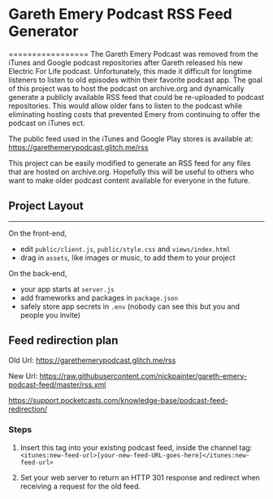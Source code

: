 # Gareth Emery Podcast RSS Feed Generator

=================
The Gareth Emery Podcast was removed from the iTunes and Google podcast repositories after Gareth released his new Electric For Life podcast. Unfortunately, this made it difficult for longtime listeners to listen to old episodes within their favorite podcast app. The goal of this project was to host the podcast on archive.org and dynamically generate a publicly available RSS feed that could be re-uploaded to podcast repositories. This would allow older fans to listen to the podcast while eliminating hosting costs that prevented Emery from continuing to offer the podcast on iTunes ect.

The public feed used in the iTunes and Google Play stores is available at: https://garethemerypodcast.glitch.me/rss

This project can be easily modified to generate an RSS feed for any files that are hosted on archive.org. Hopefully this will be useful to others who want to make older podcast content available for everyone in the future.

## Project Layout

---

On the front-end,

- edit `public/client.js`, `public/style.css` and `views/index.html`
- drag in `assets`, like images or music, to add them to your project

On the back-end,

- your app starts at `server.js`
- add frameworks and packages in `package.json`
- safely store app secrets in `.env` (nobody can see this but you and people you invite)

## Feed redirection plan

Old Url: https://garethemerypodcast.glitch.me/rss

New Url: https://raw.githubusercontent.com/nickpainter/gareth-emery-podcast-feed/master/rss.xml

https://support.pocketcasts.com/knowledge-base/podcast-feed-redirection/

### Steps

1. Insert this tag into your existing podcast feed, inside the channel tag: `<itunes:new-feed-url>[your-new-feed-URL-goes-here]</itunes:new-feed-url>`

2. Set your web server to return an HTTP 301 response and redirect when receiving a request for the old feed.

